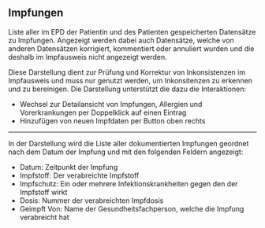 <body>
  <h2>Impfungen</h2>
  <p>Liste aller im EPD der Patientin und des Patienten gespeicherten Datensätze zu Impfungen. Angezeigt werden dabei auch 
    Datensätze, welche von anderen Datensätzen korrigiert, kommentiert oder annuliert wurden und die deshalb im Impfausweis 
    nicht angezeigt werden. 
  </p>
  <p>
  Diese Darstellung dient zur Prüfung und Korrektur von Inkonsistenzen im Impfausweis und muss nur genutzt werden, um Inkonsitenzen 
  zu erkennen und zu bereinigen. Die Darstellung unterstützt die dazu die Interaktionen: 
  <ul>
    <li>Wechsel zur Detailansicht von Impfungen, Allergien und Vorerkrankungen per Doppelklick auf einen Eintrag</li>
    <li>Hinzufügen von neuen Impfdaten per Button oben rechts</li>
  </ul>
  </p>
  <hr>
  <p>In der Darstellung wird die Liste aller dokumentierten Impfungen geordnet nach dem Datum der Impfung und mit den folgenden 
  Feldern angezeigt:
    <ul>
      <li>Datum: Zeitpunkt der Impfung</li>
      <li>Impfstoff: Der verabreichte Impfstoff</li>
      <li>Impfschutz: Ein oder mehrere Infektionskrankheiten gegen den der Impfstoff wirkt</li>
      <li>Dosis: Nummer der verabreichten Impfdosis</li> 
      <li>Geimpft Von: Name der Gesundheitsfachperson, welche die Impfung verabreicht hat</li> 
    </ul>
  </p>
</body>
